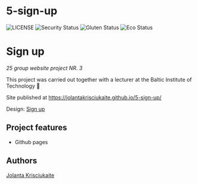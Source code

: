 # 5-sign-up

![LICENSE](https://img.shields.io/badge/license-MIT-blue.svg?style=flat-square)
![Security Status](https://img.shields.io/security-headers?label=Security&url=https%3A%2F%2Fgithub.com&style=flat-square)
![Gluten Status](https://img.shields.io/badge/Gluten-Free-green.svg)
![Eco Status](https://img.shields.io/badge/ECO-Friendly-green.svg)


# Sign up

_25 group website project NR. 3_

This project was carried out together with a lecturer at the Baltic Institute of Technology 📝

Site published at https://jolantakrisciukaite.github.io/5-sign-up/

Design: [Sign up](https://cdn.discordapp.com/attachments/648536139677958156/648860801997996052/day1dr.png)


## Project features

- Github pages

## Authors

[Jolanta Krisciukaite](https://github.com/jolantakrisciukaite)

